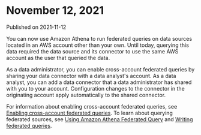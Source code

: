# November 12, 2021<a name="release-note-2021-11-12"></a>

Published on 2021\-11\-12

You can now use Amazon Athena to run federated queries on data sources located in an AWS account other than your own\. Until today, querying this data required the data source and its connector to use the same AWS account as the user that queried the data\.

As a data administrator, you can enable cross\-account federated queries by sharing your data connector with a data analyst's account\. As a data analyst, you can add a data connector that a data administrator has shared with you to your account\. Configuration changes to the connector in the originating account apply automatically to the shared connector\.

For information about enabling cross\-account federated queries, see [Enabling cross\-account federated queries](xacct-fed-query-enable.md)\. To learn about querying federated sources, see [Using Amazon Athena Federated Query](connect-to-a-data-source.md) and [Writing federated queries](writing-federated-queries.md)\.